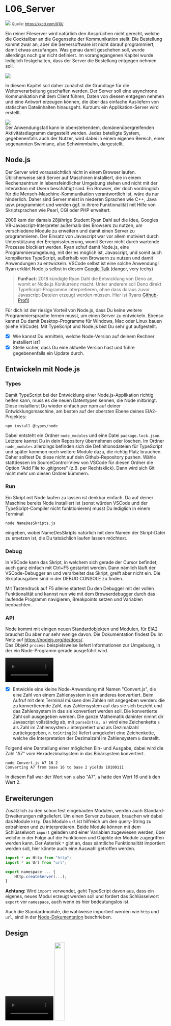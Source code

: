 # L06_Server
<img src="Material/ServerName.jpg">
<small>Quelle: <a href="https://xkcd.com/910/">https://xkcd.com/910/</a></small>  

Ein reiner Fileserver wird natürlich den Ansprüchen nicht gerecht, welche die Cocktailbar an die Gegenseite der Kommunikation stellt. Die Bestellung kommt zwar an, aber die Serversoftware ist nicht darauf programmiert, damit etwas anzufangen. Was genau damit geschehen soll, wurde allerdings noch gar nicht definiert. Im vorangegangenen Kapitel wurde lediglich festgehalten, dass der Server die Bestellung entgegen nehmen soll.  

![](../L05_Client/Material/draw.io/UseCase.svg)  

In diesem Kapitel soll daher zunächst die Grundlage für die Weiterverarbeitung geschaffen werden. Der Server soll eine asynchrone Kommunikation mit dem Client führen, Daten von diesem entgegen nehmen und eine Antwort erzeugen können, die über das einfache Ausliefern von statischen Dateiinhalten hinausgeht. Kurzum: ein Applikation-Server wird erstellt.

![](../L06_Server/Material/ClientServer.svg)  
Der Anwendungsfall kann in obenstehendem, domänenübergreifenden Aktivitätsdiagramm dargestellt werden. Jedes beteiligte System, gegebenenfalls auch der Nutzer, wird dabei in einem eigenen Bereich, einer sogenannten Swimlane, also Schwimmbahn, dargestellt.

## Node.js
Der Server wird voraussichtlich nicht in einem Browser laufen. Üblicherweise sind Server auf Maschinen installiert, die in einem Rechenzentrum in lebensfeindlicher Umgebung stehen und nicht mit der Interaktion mit Usern beschäftigt sind. Ein Browser, der doch vordringlich für die Mensch-Maschine-Kommunikation verantwortlich ist, wäre da nur hinderlich. Daher sind Server meist in niederen Sprachen wie C++, Java usw. programmiert und werden ggf. in ihrere Funktionalität mit Hilfe von Skriptsprachen wie Pearl, CGI oder PHP erweitert.  

2009 kam der damals 28jährige Student Ryan Dahl auf die Idee, Googles V8-Javascript-Interpreter außerhalb des Browsers zu nutzen, um verschiedene Module zu erweitern und damit einen Server zu programmieren. Der Einsatz von Javascript war vor allem motiviert durch Unterstützung der Ereignissteuerung, womit Server nicht durch wartende Prozesse blockiert werden. Ryan schuf damit Node.js, eine Programmierumgebung, mit der es möglich ist, Javascript, und somit auch kompiliertes TypeScript, außerhalb von Browsern zu nutzen und damit Anwendungen zu entwickeln. VSCode selbst ist eine solche Anwendung! Ryan erklärt Node.js selbst in diesem [Google Talk](https://www.youtube.com/watch?v=F6k8lTrAE2g) (danger, very techy)

> **FunFact:** 2018 kündigte Ryan Dahl die Entwicklung von Deno an, womit er Node.js Konkurrenz macht. Unter anderem soll Deno direkt TypeScript-Programme interpretieren, ohne dass daraus zuvor Javascript-Dateien erzeugt werden müssen. Hier ist Ryans [Github-Profil](https://github.com/ry)

Für dich ist der riesige Vorteil von Node.js, dass Du keine weitere Programmiersprache lernen musst, um einen Server zu entwickeln. Ebenso kannst Du damit Desktop-Programme für Windows, Mac oder Linux bauen (siehe VSCode). Mit TypeScript und Node.js bist Du sehr gut aufgestellt.  

- [x] Wie kannst Du ermitteln, welche Node-Version auf deinem Rechner installiert ist?
- [x] Stelle sicher, dass Du eine aktuelle Version hast und führe gegebenenfalls ein Update durch.

## Entwickeln mit Node.js
### Types
Damit TypeScript bei der Entwicklung einer Node.js-Applikation richtig helfen kann, muss es die neuen Datentypen kennen, die Node mitbringt. Diese installierst Du wieder einfach per npm auf deiner Entwicklungsmaschine, am besten auf der obersten Ebene deines EIA2-Projektes:
```
npm install @types/node
```
Dabei entsteht ein Ordner `node_modules` und eine Datei `package.lock.json`. Letztere kannst Du in dein Repository übernehmen oder löschen. Im Ordner `node_modules` allerdings befinden sich die Definitionsdateien für TypeScript und später kommen noch weitere Module dazu, die richtig Platz brauchen. Daher solltest Du diese nicht auf dein Github-Repository pushen. Wähle stattdessen im SourceControl-View von VSCode für diesen Ordner die Option "Add File to .gitignore" (z.B. per Rechtsklick). Dann wird sich Git nicht mehr um diesen Ordner kümmern.

### Run
Ein Skript mit Node laufen zu lassen ist denkbar einfach. Da auf deiner Maschine bereits Node installiert ist (sonst würden VSCode und der TypeScript-Compiler nicht funktionieren) musst Du lediglich in einem Terminal
```
node NameDesSkripts.js
```
eingeben, wobei NameDesSkripts natürlich mit dem Namen der Skript-Datei zu ersetzen ist, die Du tatsächlich laufen lassen möchtest.

### Debug
In VSCode kann das Skript, in welchem sich gerade der Cursor befindet, auch ganz einfach mit Ctrl+F5 gestartet werden. Dann nämlich läuft der VSCode-Debugger an und verarbeitet das Skript, greift aber nicht ein. Die Skriptausgaben sind in der DEBUG CONSOLE zu finden.  

Mit Tastendruck auf F5 alleine startest Du den Debugger mit der vollen Funktionalität und kannst nun wie mit dem Browserdebugger durch das laufende Programm navigieren, Breakpoints setzen und Variablen beobachten.

### API
Node kommt mit einigen neuen Standardobjekten und Modulen, für EIA2 brauchst Du aber nur sehr wenige davon. Die Dokumentation findest Du im Netz auf https://nodejs.org/de/docs/.  
Das Objekt `process` beispielsweise liefert Informationen zur Umgebung, in der ein Node-Programm gerade ausgeführt wird. 

<video controls width="30%"> 
  <source src="http://games.hs-furtwangen.de/EIA2_Video/L06_V1_API.mp4" type="video/mp4"> 
<a href="http://games.hs-furtwangen.de/EIA2_Video/L06_V1_API.mp4"><img src="../X01_Appendix/Img/video.jpg" width="25%"/></a>
</video>  

- [x] Entwickle eine kleine Node-Anwendung mit Namen "Convert.js", die eine Zahl von einem Zahlensystem in ein anderes konvertiert. Beim Aufruf mit dem Terminal müssen drei Zahlen mit angegeben werden: die zu konvertierende Zahl, das Zahlensystem auf das sie sich bezieht und das Zahlensystem in das sie konvertiert werden soll. Die konvertierte Zahl soll ausgegeben werden. Die ganze Mathematik dahinter nimmt dir Javascript vollständig ab, mit `parseInt(s, a)` wird eine Zeichenkette `s` als Zahl im Zahlensystem `a` interpretiert und als Dezimalzahl zurückgegeben, `n.toString(b)` liefert umgekehrt eine Zeichenkette, welche die Interpretation der Dezimalzahl im Zahlensystem `b` darstellt.  

Folgend eine Darstellung einer möglichen Ein- und Ausgabe, dabei wird die Zahl "A7" vom Hexadezimalsystem in das Binärsystem konvertiert. 
```plaintext
node Convert.js A7 16 2
Converting A7 from base 16 to base 2 yields 10100111
```
In diesem Fall war der Wert von `s` also "A7", `a` hatte den Wert 16 und `b` den Wert 2.

## Erweiterungen
Zusätzlich zu den schon fest eingebauten Modulen, werden auch Standard-Erweiterungen mitgeliefert. Um einen Server zu bauen, brauchen wir dabei das Module `http`. Das Module `url` ist hilfreich um den query-String zu extrahieren und zu interpretieren. Beide Module können mit dem Schlüsselwort `import` geladen und einer Variablen zugewiesen werden, über welche in der Folge auf die Funktionen und Objekte der Module zugegriffen werden kann. Der Asterisk `*` gibt an, dass sämtliche Funktionalität importiert werden soll, hier könnte auch eine Auswahl getroffen werden.
```typescript
import * as Http from "http";
import * as Url from "url";

export namespace ... {
    Http.createServer(...);
}
```
**Achtung:** Wird `import` verwendet, geht TypeScript davon aus, dass ein eigenes, neues Modul erzeugt werden soll und fordert das Schlüsselwort `export` vor `namespace`, auch wenn es hier bedeutungslos ist.

Auch die Standardmodule, die wahlweise importiert werden wie `http` und `url`, sind in der [Node-Dokumentation](https://nodejs.org/de/docs/) beschrieben.

## Design

<video controls width="30%"> 
  <source src="http://games.hs-furtwangen.de/EIA2_Video/L06_V2_Design.mp4" type="video/mp4"> 
<a href="http://games.hs-furtwangen.de/EIA2_Video/L06_V2_Design.mp4"><img src="../X01_Appendix/Img/video.jpg" width="25%"/></a>
</video>  
<a href="Material/CocktailBar_ActivityDiagram-Server.jpg"><img src="Material/CocktailBar_ActivityDiagram-Server.jpg" width="25%"/></a>

## Implementation 1

<video controls width="30%"> 
  <source src="http://games.hs-furtwangen.de/EIA2_Video/L06_V3_Implementation_Server1.mp4" type="video/mp4"> 
<a href="http://games.hs-furtwangen.de/EIA2_Video/L06_V3_Implementation_Server1.mp4"><img src="../X01_Appendix/Img/video.jpg" width="25%"/></a>
</video>  

### handleRequest
Die Events, die in diesem System verwendet werden, sind keine DOM-Events, schließlich ist HTML nicht die Grundlage auf der Serverseite. Deswegen folgen sie auch nicht der Konvention, dass immer ein Event-Objekt an den Handler übergeben wird. 
Der Handler zum Request-Event erwartet zwei Parameter, den ersten vom Typ `IncomingMessage` und den zweitem vom Typ `ServerResponse` aus dem `http`-Modul.  

`IncomingMessage` liefert Informationen zur eingegangenen Request, zum Beispiel den URL als String. Um daraus bequem den Query-Teil zu extrahieren, bietet das `url`-Modul hilfreiche Methoden. `parse` interpretiert den URL und erzeugt daraus ein neues Objekt, dessen Eigenschaft `query` nun wieder ein assoziatives Array darstellt.

`ServerResponse` ist ein Objekt, welches die Informationen für die Antwort sammelt. Dabei wird, wie bei Kommunikationsprotokollen üblich, diese Information in zwei grundlegende Kategorien aufgeteilt
- Header: Information zur eigentlichen Nachricht
- Body: die Nachricht selbst.

Header-Informationen integrierst Du mit der Methode `setHeader(...)` des ServerResponse-Objektes, mit `write(...)` kannst Du ganz einfach Zeichenketten dem Nachrichten-Body anfügen und mit `end()` die Antwort verschicken lassen. Eine simple Antwort kann man also derart zusammenbauen:
```typescript
function handleRequest(_request: Http.IncomingMessage, _response: Http.ServerResponse): void {
    _response.setHeader("content-type", "text/html; charset=utf-8");
    _response.setHeader("Access-Control-Allow-Origin", "*");
    _response.write("Was geht?");
    _response.end();
}
```
Im Beispiel verschickt der Server lediglich die Antwort mit dem Inhalt "Was geht?". Der Header gibt an, dass die Antwort ein mit utf-8 kodierter Text ist, also z.b. kein Bild, und dass sie von jedem geöffnet werden darf. Auch hier bedeutet der Asterisk wieder "alles".

## Implementation 2

<video controls width="30%"> 
  <source src="http://games.hs-furtwangen.de/EIA2_Video/L06_V4_Implementation_Server2.mp4" type="video/mp4"> 
<a href="http://games.hs-furtwangen.de/EIA2_Video/L06_V4_Implementation_Server2.mp4"><img src="../X01_Appendix/Img/video.jpg" width="25%"/></a>
</video>  

### Client

<video controls width="30%"> 
  <source src="http://games.hs-furtwangen.de/EIA2_Video/L06_V5_Implementation_Client.mp4" type="video/mp4"> 
<a href="http://games.hs-furtwangen.de/EIA2_Video/L06_V5_Implementation_Client.mp4"><img src="../X01_Appendix/Img/video.jpg" width="25%"/></a>
</video>  


## Heroku
Der Server auf dem Entwicklungsrechner funktioniert, nun gilt es, ihn in einem Rechenzentrum unterzubringen, damit der Cocktailbar-Client auch von anderen Rechnern aus damit kommunizieren kann. Eine Möglichkeit ist es, einen realen oder virtuellen Rechner anzumieten, ihn selbst zu konfigurieren und die erforderliche Software darauf zu installieren etc. Das erfordert einiges an Spezialwissen und teilweise obliegt auch die Wartung, Erweiterung und Aktualisierung in der Verantwortung des Mieters.
Mittlerweile gibt es aber auch einen großen Markt für "Platform As A Service" (PaaS), bei dem sich der Nutzer nicht um die Infrastruktur kümmern muss, sondern diese einfach nutzen kann. Der Anbieter kümmert sich um deren Bereitstellung, Wartung, Skalierung und so weiter. Heroku ist eine solche PaaS, sie findet in diesem Modul Anwendung.  

- [x] Schau' dir das [NewsWatch-Video](https://newswatchtv.com/2018/06/15/heroku-newswatch-review/) zu Heroku an.
- [x] Versuche in der [EIA2-Landschaft](../X01_Appendix/Landscape/EIA2Landscape2019.svg) die Laufzeitumgebung für deinen Server auf deiner Entwicklungsmaschine und in der Cloud zu verorten.

### Installation
- [x] Öffne die Seite www.heroku.com
- [x] Lege dir ein kostenloses Nutzerkonto an
    - [x] Primary language: Node.js
- [x] Klicke rechts oben auf "New" und dann auf "create new app"
    - [x] Der Name deiner App muss einzigartig sein und darf nur kleine Buchstaben nutzen
    - [x] Wähle Region Europe
    - [x] Dann "create app"
- [x] In deinem persönliches Dashboard (Steuerpult) interessiert zunächst nur die Seite"Deploy"
  - [x] Um nun deinen Code auf Heroku zu laden, wähle dort "Connect to Github"
  - [x] Klicke darunter erneut auf "Connect to Github"
  - [x] Im Popup mit Github verbinden
  - [x] Wähle dein Repository aus
  - [x] ** ggf. muss in Github noch der Zugriff gewährt werden. @Praktikanten: bitte Vorgang beschreiben **

Heroku sollte nun vorbereitet sein deinen Code von deinem Repository zu pullen und als Web-App laufen zu lassen. 

### Deployment
- [x] Klicke im Dashboard oben rechts auf "More" und öffne "View logs" in einem neuen Browserfenster.
- [x] Ordne das Deploy- und das Logs-Browserfenster nebeneinander auf deinem Bildschirm an um die Ausgaben beobachten zu können.
- [x] Klicke auf "Deploy Master Branch"
  - [x] Beobachte die Ausgaben in beiden Fenstern beobachten
  - [x] Wenn Du alles richtig gemacht hast, erhältst Du im Deploy-Fenster Fehlermeldungen und deine Web-App crasht!

### package.json
Das Problem ist nämlich, dass Heroku keine Ahnung davon hat, was es eigentlich tun soll. Auf deiner Entwicklungsmaschine hattest Du von Hand die Kommandos gegeben. So wurde Node installiert, der Code kompiliert und der Server unter Node.js gestartet etc. Um solches auf Heroku zu machen fehlt dir der direkte Zugang. Es ist aber auch nicht sinnvoll, denn schließlich soll deine Server-App auch automatisch starten, und nicht immer von deiner Präsenz abhängig sein. Das Build-Log gibt schon darüber Auskunft wie vorzugehen ist.
```plaintext
 !     The 'heroku/nodejs' buildpack is set on this application, but was
 !     unable to detect a Node.js codebase.
 !         
 !     A Node.js app on Heroku requires a 'package.json' at the root of
 !     the directory structure.
 !     
 !     If you are trying to deploy a Node.js application, ensure that this
 !     file is present at the top level directory. This directory has the
 !     following files:
 ```
 Wenn Du darunter deine Dateien und Ordner siehst, ist alles sehr gut. Du musst also nur eine json-Datei mit dem Namen package auf der obersten Ebene deiner Dateistruktur unterbringen, mit der Du Heroku die notwendigen Informationen mitgeben kannst. Zum Glück hilft dir Node bei der Erstellung dieser Datei.

 - [x] Öffne ein Terminal auf der obersten Ebene deines Projektes
 - [x] Gib `npm init` ein
 - [x] Bei den meisten Einträgen kannst Du einfach die Vorschläge akzeptieren. Einen Namen, der wie der Name deiner Heroku-App nur aus Kleinbuchstaben bestehen darf, und deinen Namen als Autor solltest Du wenigstens eingeben.
 - [x] Wenn Du damit durch bist, öffne die entstandene Datei `package.json`
   - [x] ersetze darin den mit "test" bezeichneten Eintrag in "scripts" durch
   ```
   "start": "node Relativer/Pfad/Zu/Datei.js"
   ```
   wobei Du den rechten Teil natürlich mit Sinnvollem ersetzt.
- [x] Teste `package.json` indem Du nun im Terminal `npm start` eingibst. Der NodePackageManager (npm) sucht jetzt selbst in der Datei nach dem Eintrag "start" unter "scripts" und führt aus was darin steht.
- [x] Wenn's klappt: Commit und Push!
- [x] Wenn nicht: Issue posten...

### Server-App starten
- [x] Öffne wieder die beiden Heroku-Fenster
- [x] Starte wieder einen Build im Deploy-Fenster
- [x] Beobachte die Logs in beiden Fenstern in beiden sollte die Zeile "Build succeeded" zwischen den anderen auftauchen.

Dein Server wird auch gleich gestartet. Mit dem Browser kannst Du über den URL mit deiner Server-App kommunizieren und die Antworten auf der Seite sehen
- [x] Klicke dazu auf "View" bzw. "Open app"
- [x] Ein neuer Browsertab öffnet sich und zeigt dir die Serverantwort. Der URL ist die Adresse deiner App.
- [x] Erweitere den URL um einen Search- bzw. Query-Teil und beobachte die Serverantworten.

## Client
Jetzt musst Du lediglich noch die url-Variable in deiner Clientsoftware anpassen, damit diese sich mit dem Heroku-Server unterhält.
- [x] Teste deinen Heroku-Server vom Client aus, sowohl von deinem lokalen Fileserver aus, wie auch über Pages.
- [x] Achte dabei auf das Log-Fenster von Heroku
  - [x] Finde deine Bestell-Angaben im Log 

- [x] Überlege: warum erscheinen die Bestellungen nicht auf der geöffneten Server-App-Seite? Was geschieht mit den Antworten des Servers, wenn der CocktailBar-Client die Requests verschickt?
